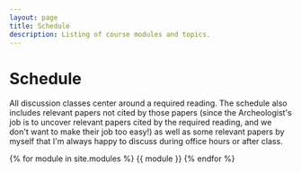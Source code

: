 ```yaml
---
layout: page
title: Schedule
description: Listing of course modules and topics.
---
```


# Schedule

All discussion classes center around a required reading. The schedule also includes relevant papers not cited by those papers (since the Archeologist's job is to uncover relevant papers cited by the required reading, and we don't want to make their job too easy!) as well as some relevant papers by myself that I'm always happy to discuss during office hours or after class.

{% for module in site.modules %}
{{ module }}
{% endfor %}
